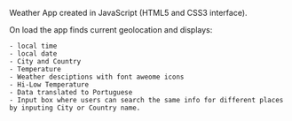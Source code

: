 Weather App created in JavaScript (HTML5 and CSS3 interface).

On load the app finds current geolocation and displays:

    - local time
    - local date
    - City and Country
    - Temperature
    - Weather desciptions with font aweome icons
    - Hi-Low Temperature
    - Data translated to Portuguese
    - Input box where users can search the same info for different places by inputing City or Country name.